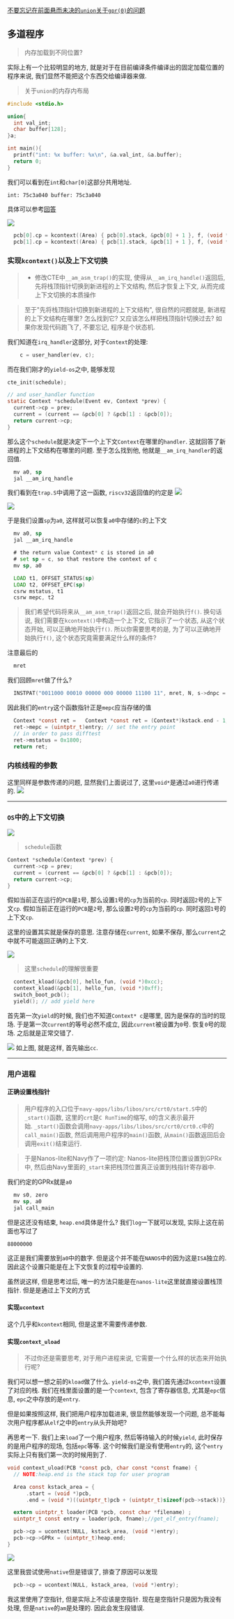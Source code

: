 <u>不要忘记在前面悬而未决的`union`关于`gpr(0)`的问题</u>

## 多道程序

 > 内存加载到不同位置? 

实际上有一个比较明显的地方, 就是对于在目前编译条件编译出的固定加载位置的程序来说, 我们显然不能把这个东西交给编译器来做. 


> 关于`union`的内存内布局

```c
#include <stdio.h>

union{
  int val_int;
  char buffer[128];
}a;

int main(){
  printf("int: %x buffer: %x\n", &a.val_int, &a.buffer);
  return 0;
}
```

我们可以看到在`int`和`char[0]`这部分共用地址. 
```
int: 75c3a040 buffer: 75c3a040
```

具体可以参考[回答](https://stackoverflow.com/questions/6352199/memory-layout-of-union-of-different-sized-member)

![](assets/Pasted%20image%2020240811160604.png)

```c
  pcb[0].cp = kcontext((Area) { pcb[0].stack, &pcb[0] + 1 }, f, (void *)1L);
  pcb[1].cp = kcontext((Area) { pcb[1].stack, &pcb[1] + 1 }, f, (void *)2L);
```

### 实现`kcontext()`以及上下文切换

> - 修改CTE中`__am_asm_trap()`的实现, 使得从`__am_irq_handle()`返回后, 先将栈顶指针切换到新进程的上下文结构, 然后才恢复上下文, 从而完成上下文切换的本质操作

> 至于"先将栈顶指针切换到新进程的上下文结构", 很自然的问题就是, 新进程的上下文结构在哪里? 怎么找到它? 又应该怎么样把栈顶指针切换过去? 如果你发现代码跑飞了, 不要忘记, 程序是个状态机.

我们知道在`irq_handler`这部分, 对于`Context`的处理:
```c
    c = user_handler(ev, c);
```

而在我们刚才的`yield-os`之中, 能够发现
```c
cte_init(schedule);

// and user_handler function
static Context *schedule(Event ev, Context *prev) {
  current->cp = prev;
  current = (current == &pcb[0] ? &pcb[1] : &pcb[0]);
  return current->cp;
}
```
那么这个`schedule`就是决定下一个上下文`Context`在哪里的`handler`. 这就回答了新进程的上下文结构在哪里的问题. 至于怎么找到他, 他就是`__am_irq_handler`的返回值. 

```asm
  mv a0, sp
  jal __am_irq_handle
```
我们看到在`trap.S`中调用了这一函数, `riscv32`返回值的约定是
![](assets/Pasted%20image%2020240811163330.png)

![](assets/Pasted%20image%2020240811163355.png)

于是我们设置`sp`为`a0`, 这样就可以恢复`a0`中存储的`c`的上下文
```asm
  mv a0, sp
  jal __am_irq_handle

  # the return value Context* c is stored in a0
  # set sp = c, so that restore the context of c
  mv sp, a0

  LOAD t1, OFFSET_STATUS(sp)
  LOAD t2, OFFSET_EPC(sp)
  csrw mstatus, t1
  csrw mepc, t2
```

> 我们希望代码将来从`__am_asm_trap()`返回之后, 就会开始执行`f()`. 换句话说, 我们需要在`kcontext()`中构造一个上下文, 它指示了一个状态, 从这个状态开始, 可以正确地开始执行`f()`. 所以你需要思考的是, 为了可以正确地开始执行`f()`, 这个状态究竟需要满足什么样的条件?

注意最后的
```asm
  mret
```
我们回顾`mret`做了什么? 
```c
  INSTPAT("0011000 00010 00000 000 00000 11100 11", mret, N, s->dnpc = csr(MEPC));
```
因此我们的`entry`这个函数指针正是`mepc`应当存储的值

```c
  Context *const ret =   Context *const ret = (Context*)kstack.end - 1;
  ret->mepc = (uintptr_t)entry; // set the entry point
  // in order to pass difftest
  ret->mstatus = 0x1800;
  return ret;
```

### 内核线程的参数

这里同样是参数传递的问题, 显然我们上面说过了, 这里`void*`是通过`a0`进行传递的.
![](assets/Pasted%20image%2020240811165547.png)

-- -- 
### `OS`中的上下文切换

![](assets/Pasted%20image%2020240811170152.png)

> `schedule`函数

```c
Context *schedule(Context *prev) {
  current->cp = prev;
  current = (current == &pcb[0] ? &pcb[1] : &pcb[0]);
  return current->cp;
}
```

假如当前正在运行的`PCB`是`1`号, 那么设置`1`号的`cp`为当前的`cp`. 同时返回`2`号的上下文`cp`.
假如当前正在运行的`PCB`是`2`号, 那么设置`2`号的`cp`为当前的`cp`. 同时返回`1`号的上下文`cp`.

这里的设置其实就是保存的意思. 注意存储在`current`, 如果不保存, 那么`current`之中就不可能返回正确的上下文.


![](assets/Pasted%20image%2020240811180356.png)

> 这里`schedule`的理解很重要

```c
  context_kload(&pcb[0], hello_fun, (void *)0xcc);
  context_kload(&pcb[1], hello_fun, (void *)0xff);
  switch_boot_pcb();
  yield(); // add yield here
```

首先第一次`yield`的时候, 我们也不知道`Context* c`是哪里, 因为是保存的当时的现场. 于是第一次`current`的等号必然不成立, 因此`current`被设置为`0`号. 恢复`0`号的现场. 之后就是正常交错了.

![](assets/Pasted%20image%2020240811181206.png)
如上图, 就是这样, 首先输出`cc`.

-- --  
### 用户进程

#### 正确设置栈指针

> 用户程序的入口位于`navy-apps/libs/libos/src/crt0/start.S`中的`_start()`函数, 这里的`crt`是`C RunTime`的缩写, `0`的含义表示最开始. `_start()`函数会调用`navy-apps/libs/libos/src/crt0/crt0.c`中的`call_main()`函数, 然后调用用户程序的`main()`函数, 从`main()`函数返回后会调用`exit()`结束运行.

> 于是Nanos-lite和Navy作了一项约定: Nanos-lite把栈顶位置设置到GPRx中, 然后由Navy里面的`_start`来把栈顶位置真正设置到栈指针寄存器中.

我们约定的GPRx就是`a0`
```asm
  mv s0, zero
  mv sp, a0 
  jal call_main
```

但是这还没有结束, `heap.end`具体是什么? 我们`log`一下就可以发现, 实际上这在前面也写过了
```
88000000
```
这正是我们需要放到`a0`中的数字. 但是这个并不能在`NANOS`中的因为这是`ISA`独立的. 因此这个设置只能是在上下文恢复的过程中设置的. 

虽然说这样, 但是思考过后, 唯一的方法只能是在`nanos-lite`这里就直接设置栈顶指针. 但是是通过上下文的方式



#### 实现`ucontext`
这个几乎和`kcontext`相同, 但是这里不需要传递参数. 

#### 实现`context_uload`

> 不过你还是需要思考, 对于用户进程来说, 它需要一个什么样的状态来开始执行呢?

我们可以想一想之前的`kload`做了什么. `yield-os`之中, 我们首先通过`kcontext`设置了对应的栈. 
我们在栈里面设置的是一个`context`, 包含了寄存器信息, 尤其是`epc`信息, `epc`之中存放的是`entry`.

但是如果按照这样, 我们把用户程序加载进来, 很显然能够发现一个问题, 总不能每次用户程序都从`elf`之中的`entry`从头开始吧? 

再思考一下. 我们上来`load`了一个用户程序, 然后等待输入的时候`yield`, 此时保存的是用户程序的现场, 包括`epc`等等. 这个时候我们是没有使用`entry`的, 这个`entry`实际上只有我们第一次的时候用到了. 

```c
void context_uload(PCB *const pcb, char const *const fname) {
  // NOTE:heap.end is the stack top for user program

  Area const kstack_area = {
      .start = (void *)pcb,
      .end = (void *)((uintptr_t)pcb + (uintptr_t)sizeof(pcb->stack))};

  extern uintptr_t loader(PCB *pcb, const char *filename) ;
  uintptr_t const entry = loader(pcb, fname);//get_elf_entry(fname);

  pcb->cp = ucontext(NULL, kstack_area, (void *)entry);
  pcb->cp->GPRx = (uintptr_t)heap.end;
}
```


![](assets/Pasted%20image%2020240811215342.png)


这里我尝试使用`native`但是错误了, 排查了原因可以发现
```c
  pcb->cp = ucontext(NULL, kstack_area, (void *)entry);
```
我这里使用了空指针, 但是实际上不应该是空指针. 现在是空指针只是因为我没有处理, 但是`native`的`am`是处理的. 因此会发生段错误.


